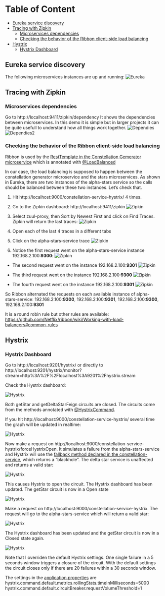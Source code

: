 # Table of Content
* [Eureka service discovery](#eureka-service-discovery)
* [Tracing with Zipkin](#tracing-with-zipkin)
  * [Microservices dependencies](#microservices-dependencies)
  * [Checking the behavior of the Ribbon client-side load balancing](#checking-the-behavior-of-the-ribbon-client-side-load-balancing)
* [Hystrix](#hystrix)
  * [Hystrix Dashboard](#hystrix-dashboard)
  
  
## Eureka service discovery

The following microservices instances are up and running:
![Eureka](https://raw.githubusercontent.com/gerolvr/ConstellationGenerator-Microservices-Spring/master/pictures/eureka.png "Eureka")

## Tracing with Zipkin

### Microservices dependencies

Go to http://localhost:9411/zipkin/dependency
It shows the dependencies between microservices. In this demo it is simple but in larger projects it can be quite usefull to understand how all things work together.
![Dependies](https://raw.githubusercontent.com/gerolvr/ConstellationGenerator-Microservices-Spring/master/pictures/dependencies1.png "Dependies")
![Dependies2](https://raw.githubusercontent.com/gerolvr/ConstellationGenerator-Microservices-Spring/master/pictures/dependencies2.png "Dependies2")

### Checking the behavior of the Ribbon client-side load balancing

Ribbon is used by the [RestTemplate in the Constellation Gemerator microservice](https://github.com/gerolvr/ConstellationGenerator-Microservices-Spring/blob/7c6e99f06d89dfe5a060ac16545ba0895011ea7b/ConstellationClientServiceHystrixBreaker/src/main/java/com/gerolivo/constellationgenerator/services/StarsServiceImpl.java#L43 "RestTemplate") which is annotated with [@LoadBalanced](https://github.com/gerolvr/ConstellationGenerator-Microservices-Spring/blob/7c6e99f06d89dfe5a060ac16545ba0895011ea7b/ConstellationClientServiceHystrixBreaker/src/main/java/com/gerolivo/constellationgenerator/services/StarsServiceImpl.java#L16 "@LoadBalanced")


In our case, the load balancing is supposed to happen between the constellation generator microservice and the stars microservices. As shown in Eureka, there are two instances of the alpha-stars service so the calls should be balanced between these two instances. Let’s check that.
1. Hit http://localhost:9000/constellation-service-hystrix/ 4 times.

2. Go to the Zipkin dashboard: http://localhost:9411/zipkin
![Zipkin](https://raw.githubusercontent.com/gerolvr/ConstellationGenerator-Microservices-Spring/master/pictures/zipkin1.png "Zipkin")

3. Select zuul-proxy, then Sort by Newest First and click on Find Traces. Zipkin will return the last traces:
![Zipkin](https://raw.githubusercontent.com/gerolvr/ConstellationGenerator-Microservices-Spring/master/pictures/zipkin2.png "Zipkin")

4. Open each of the last 4 traces in a different tabs

5. Click on the alpha-stars-service trace
![Zipkin](https://raw.githubusercontent.com/gerolvr/ConstellationGenerator-Microservices-Spring/master/pictures/zipkin3.png "Zipkin")

6. Notice the first request went on the alpha-stars-service instance 192.168.2.100:**9300**:
![Zipkin](https://raw.githubusercontent.com/gerolvr/ConstellationGenerator-Microservices-Spring/master/pictures/zipkin4.png "Zipkin")

* The second request went on the instance 192.168.2.100:**9301**
![Zipkin](https://raw.githubusercontent.com/gerolvr/ConstellationGenerator-Microservices-Spring/master/pictures/zipkin5.png "Zipkin")

* The third request went on the instance 192.168.2.100:**9300**
![Zipkin](https://raw.githubusercontent.com/gerolvr/ConstellationGenerator-Microservices-Spring/master/pictures/zipkin6.png "Zipkin")

* The fourth request went on the instance 192.168.2.100:**9301**
![Zipkin](https://raw.githubusercontent.com/gerolvr/ConstellationGenerator-Microservices-Spring/master/pictures/zipkin7.png "Zipkin")

So Ribbon alternated the requests on each available instance of alpha-stars-service: 192.168.2.100:**9300**, 192.168.2.100:**9301**, 192.168.2.100:**9300**, 192.168.2.100:**9301**

It is a round robin rule but other rules are available:
https://github.com/Netflix/ribbon/wiki/Working-with-load-balancers#common-rules


## Hystrix

### Hystrix Dashboard

Go to http://localhost:9201/hystrix/ or directly to http://localhost:9201/hystrix/monitor?stream=http%3A%2F%2Flocalhost%3A9201%2Fhystrix.stream

Check the Hystrix dashboard:

![Hystrix](https://raw.githubusercontent.com/gerolvr/ConstellationGenerator-Microservices-Spring/master/pictures/hystrix1.png "Hystrix")

Both getStar and getDeltaStarFeign circuits are closed.
The circuits come from the methods annotated with [@HystrixCommand](https://github.com/gerolvr/ConstellationGenerator-Microservices-Spring/blob/7c6e99f06d89dfe5a060ac16545ba0895011ea7b/ConstellationClientServiceHystrixBreaker/src/main/java/com/gerolivo/constellationgenerator/services/StarsServiceImpl.java#L35 "@HystrixCommand").

If you hit http://localhost:9000/constellation-service-hystrix/ several time the graph will be updated in realtime:

![Hystrix](https://raw.githubusercontent.com/gerolvr/ConstellationGenerator-Microservices-Spring/master/pictures/hystrix2.png "Hystrix")

Now make a request on http://localhost:9000/constellation-service-hystrix/forceHystrixOpen. It simulates a failure from the alpha-stars-service and Hystrix will use the [fallback method declared in the constellation-service](https://github.com/gerolvr/ConstellationGenerator-Microservices-Spring/blob/7c6e99f06d89dfe5a060ac16545ba0895011ea7b/ConstellationClientServiceHystrixBreaker/src/main/java/com/gerolivo/constellationgenerator/services/StarsServiceImpl.java#L62 "fallback method declared in the constellation-service"), which returns a “blackhole”. The delta star service is unaffected and returns a valid star:

![Hystrix](https://raw.githubusercontent.com/gerolvr/ConstellationGenerator-Microservices-Spring/master/pictures/hystrix3.png "Hystrix")

This causes Hystrix to open the circuit.
The Hystrix dashboard has been updated. The getStar circuit is now in a Open state

![Hystrix](https://raw.githubusercontent.com/gerolvr/ConstellationGenerator-Microservices-Spring/master/pictures/hystrix4.png "Hystrix")

Make a request on http://localhost:9000/constellation-service-hystrix. The request will go to the alpha-stars-service which will return a valid star:

![Hystrix](https://raw.githubusercontent.com/gerolvr/ConstellationGenerator-Microservices-Spring/master/pictures/hystrix5.png "Hystrix")

The Hystrix dashboard has been updated and the getStar circuit is now in a Closed state again.

![Hystrix](https://raw.githubusercontent.com/gerolvr/ConstellationGenerator-Microservices-Spring/master/pictures/hystrix6.png "Hystrix")

Note that I overriden the default Hystrix settings. One single failure in a 5 seconds window triggers a closure of the circuit.
With the default settings the circuit closes only if there are 20 failures within a 30 seconds window.

The settings in the [application.properties](https://github.com/gerolvr/ConstellationGenerator-Microservices-Spring/blob/7c6e99f06d89dfe5a060ac16545ba0895011ea7b/ConstellationClientServiceHystrixBreaker/src/main/resources/application.properties#L19 "application.properties") are
hystrix.command.default.metrics.rollingStats.timeInMilliseconds=5000
hystrix.command.default.circuitBreaker.requestVolumeThreshold=1

